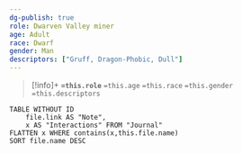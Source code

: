 ```yaml
---
dg-publish: true
role: Dwarven Valley miner
age: Adult
race: Dwarf
gender: Man
descriptors: ["Gruff, Dragon-Phobic, Dull"]
---
```


> [!info]+
> **`=this.role`**
> `=this.age` `=this.race` `=this.gender`
> `=this.descriptors`

```dataview
TABLE WITHOUT ID
	file.link AS "Note", 
	x AS "Interactions" FROM "Journal"
FLATTEN x WHERE contains(x,this.file.name) 
SORT file.name DESC
```
